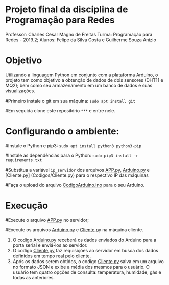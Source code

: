 # Projeto final da disciplina de Programação para Redes

Professor: Charles Cesar Magno de Freitas
Turma: Programação para Redes - 2019.2;
Alunos: Felipe da Silva Costa e Guilherme Souza Anizio

# Objetivo

Utilizando a linguagem Python em conjunto com a plataforma Arduino, o projeto tem como objetivo a obtenção de dados de dois sensores (DHT11 e MQ2);
bem como seu armazenamento em um banco de dados e suas visualizações.

#Primeiro instale o git em sua máquina: ```sudo apt install git```

#Em seguida clone este repositório ```***``` e entre nele.

# Configurando o ambiente:
  #Instale o Python e pip3: ```sudo apt install python3 python3-pip```
  
  #Instale as dependências para o Python: ```sudo pip3 install -r requirements.txt ```
  
  #Substitua a variável ```ip_servidor``` dos arquivos [APP.py](Codigos/APP.py), [Arduino.py](Codigos/Arduino.py) e [Cliente.py]   (Codigos/Cliente.py) para o respectivo IP das máquinas
  
  #Faça o upload do arquivo [CodigoArduino.ino](Arduino/CodigoArduino.ino) para o seu Arduino.

# Execução

  #Execute o arquivo [APP.py](Codigos/APP.py) no servidor;
  
  #Execute os arquivos [Arduino.py](Codigos/Arduino.py) e [Cliente.py](Codigos/Cliente.py) na máquina cliente.


  1) O codigo [Arduino.py](Codigo/Arduino.py) receberá os dados enviados do Arduino para a porta serial e enviá-los ao servidor.
  2) O codigo [Cliente.py](Codigo/Cliente.py) faz requisições ao servidor em busca dos dados definidos em tempo real pelo cliente.
  3) Após os dados serem obtidos, o codigo [Cliente.py](Codigos/Cliente.py) salva em um arquivo no formato JSON e exibe a média     dos mesmos para o usuário. O usuário tem quatro opções de consulta: temperatura, humidade, gás e todas as anteriores.
